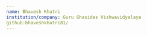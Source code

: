 ```yaml
---
name: Bhavesh Khatri
institution/company: Guru Ghasidas Vishwavidyalaya
github:bhaveshkhatri81/
---
```

